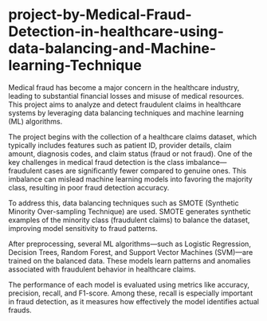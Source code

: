 # project-by-Medical-Fraud-Detection-in-healthcare-using-data-balancing-and-Machine-learning-Technique
Medical fraud has become a major concern in the healthcare industry, leading to substantial financial losses and misuse of medical resources. This project aims to analyze and detect fraudulent claims in healthcare systems by leveraging data balancing techniques and machine learning (ML) algorithms.

The project begins with the collection of a healthcare claims dataset, which typically includes features such as patient ID, provider details, claim amount, diagnosis codes, and claim status (fraud or not fraud). One of the key challenges in medical fraud detection is the class imbalance—fraudulent cases are significantly fewer compared to genuine ones. This imbalance can mislead machine learning models into favoring the majority class, resulting in poor fraud detection accuracy.

To address this, data balancing techniques such as SMOTE (Synthetic Minority Over-sampling Technique) are used. SMOTE generates synthetic examples of the minority class (fraudulent claims) to balance the dataset, improving model sensitivity to fraud patterns.

After preprocessing, several ML algorithms—such as Logistic Regression, Decision Trees, Random Forest, and Support Vector Machines (SVM)—are trained on the balanced data. These models learn patterns and anomalies associated with fraudulent behavior in healthcare claims.

The performance of each model is evaluated using metrics like accuracy, precision, recall, and F1-score. Among these, recall is especially important in fraud detection, as it measures how effectively the model identifies actual frauds.
